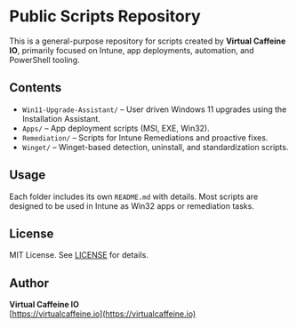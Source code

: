 # Public Scripts Repository

This is a general-purpose repository for scripts created by **Virtual Caffeine IO**, primarily focused on Intune, app deployments, automation, and PowerShell tooling.

## Contents

- `Win11-Upgrade-Assistant/` – User driven Windows 11 upgrades using the Installation Assistant.
- `Apps/` – App deployment scripts (MSI, EXE, Win32).
- `Remediation/` – Scripts for Intune Remediations and proactive fixes.
- `Winget/` – Winget-based detection, uninstall, and standardization scripts.

## Usage

Each folder includes its own `README.md` with details. Most scripts are designed to be used in Intune as Win32 apps or remediation tasks.

## License

MIT License. See [LICENSE](LICENSE) for details.

## Author

**Virtual Caffeine IO**  
[https://virtualcaffeine.io](https://virtualcaffeine.io)
